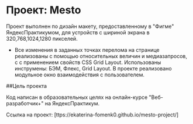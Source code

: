 # Проект: Mesto


 Проект выполнен по дизайн макету, предоставленному в "Фигме" ЯндексПрактикумом, для устройств с шириной экрана в 320,768,1024,1280 пикселей.

* Все изменения в  заданных точках перелома на странице реализованы с помощью относительных величин и медиазапросов, c с применением свойств CSS Grid Layout. Использованы инструмены: БЭМ, Флекс, Grid Layout. В проекте реализовано модульное окно взаимодействия с пользователем.

##Цель проекта

Код написан в образовательных целях на онлайн-курсе "Веб-разработчик+" на ЯндексПрактикум.

Ссылка на проект: [ttps://ekaterina-fomenk0.github.io/mesto-project/]



